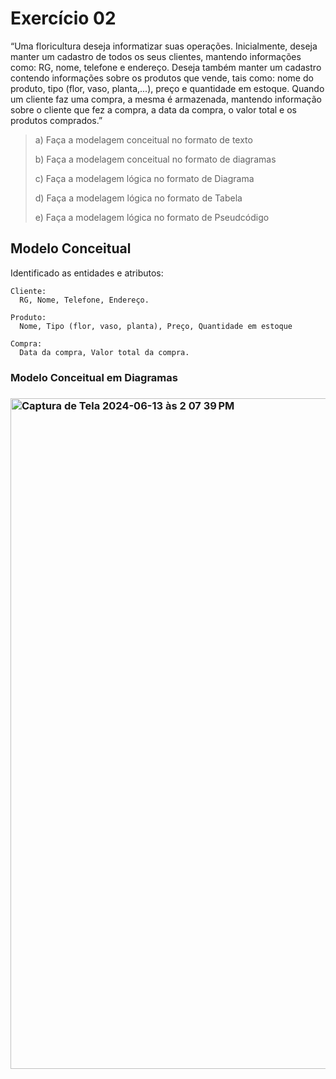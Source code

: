 # Exercício 02

“Uma floricultura deseja informatizar suas operações. Inicialmente, deseja manter um cadastro de todos os seus clientes, mantendo informações como: RG, nome, telefone e endereço. Deseja também manter um cadastro contendo informações sobre os produtos que vende, tais como: nome do produto, tipo (flor, vaso, planta,...), preço e quantidade em estoque. Quando um cliente faz uma compra, a mesma é armazenada, mantendo informação sobre o cliente que fez a compra, a data da compra, o valor total e os produtos comprados.”
>
>a) Faça a modelagem conceitual no formato de texto
>
>b) Faça a modelagem conceitual no formato de diagramas
>
>c) Faça a modelagem lógica no formato de Diagrama
>
>d) Faça a modelagem lógica no formato de Tabela
>
>e) Faça a modelagem lógica no formato de Pseudcódigo
>

<h2>Modelo Conceitual</h2>

Identificado as entidades e atributos:

    Cliente:
      RG, Nome, Telefone, Endereço.

    Produto:
      Nome, Tipo (flor, vaso, planta), Preço, Quantidade em estoque

    Compra:
      Data da compra, Valor total da compra.

<h3>Modelo Conceitual em Diagramas<h3>

<img width="1073" alt="Captura de Tela 2024-06-13 às 2 07 39 PM" src="https://github.com/paularcsarruda/FAP-2024.1/assets/122739036/7eb47832-16d2-4595-91dd-7eae21699cf8">
